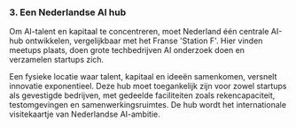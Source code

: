 
### **3. Een Nederlandse AI hub**

Om AI-talent en kapitaal te concentreren, moet Nederland één centrale AI-hub ontwikkelen, vergelijkbaar met het Franse 'Station F'. Hier vinden meetups plaats, doen grote techbedrijven AI onderzoek doen en verzamelen startups zich.

Een fysieke locatie waar talent, kapitaal en ideeën samenkomen, versnelt innovatie exponentieel. Deze hub moet toegankelijk zijn voor zowel startups als gevestigde bedrijven, met gedeelde faciliteiten zoals rekencapaciteit, testomgevingen en samenwerkingsruimtes. De hub wordt het internationale visitekaartje van Nederlandse AI-ambitie.
